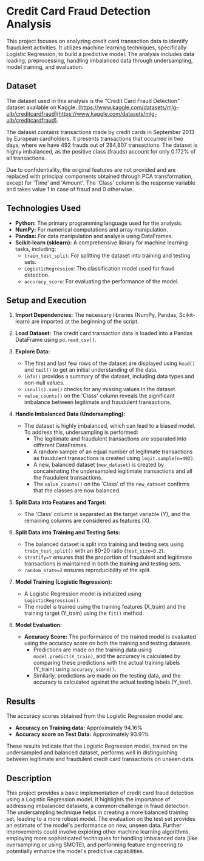 # Credit Card Fraud Detection Analysis

This project focuses on analyzing credit card transaction data to identify fraudulent activities. It utilizes machine learning techniques, specifically Logistic Regression, to build a predictive model. The analysis includes data loading, preprocessing, handling imbalanced data through undersampling, model training, and evaluation.

## Dataset

The dataset used in this analysis is the "Credit Card Fraud Detection" dataset available on Kaggle: [https://www.kaggle.com/datasets/mlg-ulb/creditcardfraud](https://www.kaggle.com/datasets/mlg-ulb/creditcardfraud).

The dataset contains transactions made by credit cards in September 2013 by European cardholders. It presents transactions that occurred in two days, where we have 492 frauds out of 284,807 transactions. The dataset is highly imbalanced, as the positive class (frauds) account for only 0.172% of all transactions.

Due to confidentiality, the original features are not provided and are replaced with principal components obtained through PCA transformation, except for 'Time' and 'Amount'. The 'Class' column is the response variable and takes value 1 in case of fraud and 0 otherwise.

## Technologies Used

* **Python:** The primary programming language used for the analysis.
* **NumPy:** For numerical computations and array manipulation.
* **Pandas:** For data manipulation and analysis using DataFrames.
* **Scikit-learn (sklearn):** A comprehensive library for machine learning tasks, including:
    * `train_test_split`: For splitting the dataset into training and testing sets.
    * `LogisticRegression`: The classification model used for fraud detection.
    * `accuracy_score`: For evaluating the performance of the model.

## Setup and Execution

1.  **Import Dependencies:** The necessary libraries (NumPy, Pandas, Scikit-learn) are imported at the beginning of the script.

2.  **Load Dataset:** The credit card transaction data is loaded into a Pandas DataFrame using `pd.read_csv()`.

3.  **Explore Data:**
    * The first and last few rows of the dataset are displayed using `head()` and `tail()` to get an initial understanding of the data.
    * `info()` provides a summary of the dataset, including data types and non-null values.
    * `isnull().sum()` checks for any missing values in the dataset.
    * `value_counts()` on the 'Class' column reveals the significant imbalance between legitimate and fraudulent transactions.

4.  **Handle Imbalanced Data (Undersampling):**
    * The dataset is highly imbalanced, which can lead to a biased model. To address this, undersampling is performed:
        * The legitimate and fraudulent transactions are separated into different DataFrames.
        * A random sample of an equal number of legitimate transactions as fraudulent transactions is created using `legit.sample(n=492)`.
        * A new, balanced dataset (`new_dataset`) is created by concatenating the undersampled legitimate transactions and all the fraudulent transactions.
        * The `value_counts()` on the 'Class' of the `new_dataset` confirms that the classes are now balanced.

5.  **Split Data into Features and Target:**
    * The 'Class' column is separated as the target variable (Y), and the remaining columns are considered as features (X).

6.  **Split Data into Training and Testing Sets:**
    * The balanced dataset is split into training and testing sets using `train_test_split()` with an 80-20 ratio (`test_size=0.2`).
    * `stratify=Y` ensures that the proportion of fraudulent and legitimate transactions is maintained in both the training and testing sets.
    * `random_state=2` ensures reproducibility of the split.

7.  **Model Training (Logistic Regression):**
    * A Logistic Regression model is initialized using `LogisticRegression()`.
    * The model is trained using the training features (X\_train) and the training target (Y\_train) using the `fit()` method.

8.  **Model Evaluation:**
    * **Accuracy Score:** The performance of the trained model is evaluated using the accuracy score on both the training and testing datasets.
        * Predictions are made on the training data using `model.predict(X_train)`, and the accuracy is calculated by comparing these predictions with the actual training labels (Y\_train) using `accuracy_score()`.
        * Similarly, predictions are made on the testing data, and the accuracy is calculated against the actual testing labels (Y\_test).

## Results

The accuracy scores obtained from the Logistic Regression model are:

* **Accuracy on Training data:** Approximately 94.16%
* **Accuracy score on Test Data:** Approximately 93.91%

These results indicate that the Logistic Regression model, trained on the undersampled and balanced dataset, performs well in distinguishing between legitimate and fraudulent credit card transactions on unseen data.

## Description

This project provides a basic implementation of credit card fraud detection using a Logistic Regression model. It highlights the importance of addressing imbalanced datasets, a common challenge in fraud detection. The undersampling technique helps in creating a more balanced training set, leading to a more robust model. The evaluation on the test set provides an estimate of the model's performance on new, unseen data. Further improvements could involve exploring other machine learning algorithms, employing more sophisticated techniques for handling imbalanced data (like oversampling or using SMOTE), and performing feature engineering to potentially enhance the model's predictive capabilities.
